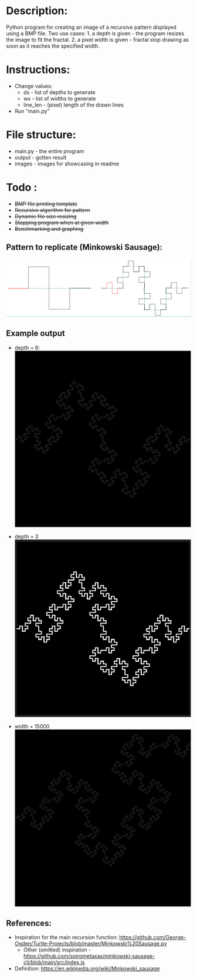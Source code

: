 # Description:
Python program for creating an image of a recursive pattern displayed using a BMP file.
Two use cases:
    1. a depth is given - the program resizes the image to fit the fractal.
    2. a pixel width is given - fractal stop drawing as soon as it reaches the specified width.

# Instructions:
* Change values:
    * ds - list of depths to generate
    * ws - list of widths to generate
    * line_len - (pixel) length of the drawn lines
* Run "main.py"

# File structure:
* main.py - the entire program
* output - gotten result
* images - images for showcasing in readme

# Todo : 
* ~~BMP file printing template~~
* ~~Recursive algorithm for pattern~~
* ~~Dynamic file size resizing~~
* ~~Stopping program when at given width~~
* ~~Benchmarking and graphing~~

## Pattern to replicate (Minkowski Sausage):
![pattern](images/pattern.png "pattern")

## Example output
* depth = 6:
![depth6](images/d6.png "depth6")

* depth = 3
![depth3](images/d3.png "depth3")

* width = 15000
![width15000](images/w15000.png "width15000")


## References:
- Inspiration for the main recursion function: https://github.com/George-Ogden/Turtle-Projects/blob/master/Minkowski%20Sausage.py
    - Other (omitted) inspiration - https://github.com/spirometaxas/minkowski-sausage-cli/blob/main/src/index.js
- Definition: https://en.wikipedia.org/wiki/Minkowski_sausage